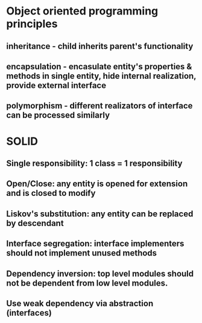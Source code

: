 # Object oriented programming principles
## inheritance - child inherits parent's functionality
## encapsulation - encasulate entity's properties & methods in single entity, hide internal realization, provide external interface
## polymorphism - different realizators of interface can be processed similarly

# SOLID
## Single responsibility: 1 class = 1 responsibility
## Open/Close: any entity is opened for extension and is closed to modify
## Liskov's substitution: any entity can be replaced by descendant
## Interface segregation: interface implementers should not implement unused methods
## Dependency inversion: top level modules should not be dependent from low level modules. 
## Use weak dependency via abstraction (interfaces)
